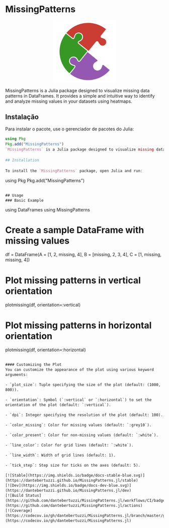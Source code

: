 # MissingPatterns
<div align="center">
  <img src="https://raw.githubusercontent.com/dantebertuzzi/MissingPatterns.jl/main/logo.png" alt="Logo do MissingPatterns.jl" width="200">
</div>

MissingPatterns is a Julia package designed to visualize missing data patterns in DataFrames. It provides a simple and intuitive way to identify and analyze missing values in your datasets using heatmaps.

## Instalação

Para instalar o pacote, use o gerenciador de pacotes do Julia:

```julia
using Pkg
Pkg.add("MissingPatterns")
`MissingPatterns` is a Julia package designed to visualize missing data patterns in DataFrames. It provides a simple and intuitive way to identify and analyze missing values in your datasets using heatmaps.

## Installation

To install the `MissingPatterns` package, open Julia and run:

```
using Pkg
Pkg.add("MissingPatterns")
```

## Usage
### Basic Example

```
using DataFrames
using MissingPatterns

# Create a sample DataFrame with missing values
df = DataFrame(A = [1, 2, missing, 4], B = [missing, 2, 3, 4], C = [1, missing, missing, 4])

# Plot missing patterns in vertical orientation
plotmissing(df, orientation=:vertical)

# Plot missing patterns in horizontal orientation
plotmissing(df, orientation=:horizontal)
```

#### Customizing the Plot
You can customize the appearance of the plot using various keyword arguments:

- `plot_size`: Tuple specifying the size of the plot (default: (1000, 800)).

- `orientation`: Symbol (`:vertical` or `:horizontal`) to set the orientation of the plot (default: `:vertical`).

- `dpi`: Integer specifying the resolution of the plot (default: 100).

- `color_missing`: Color for missing values (default: `:grey10`).

- `color_present`: Color for non-missing values (default: `:white`).

- `line_color`: Color for grid lines (default: `:white`).

- `line_width`: Width of grid lines (default: 1).

- `tick_step`: Step size for ticks on the axes (default: 5).

[![Stable](https://img.shields.io/badge/docs-stable-blue.svg)](https://dantebertuzzi.github.io/MissingPatterns.jl/stable)
[![Dev](https://img.shields.io/badge/docs-dev-blue.svg)](https://dantebertuzzi.github.io/MissingPatterns.jl/dev)
[![Build Status](https://github.com/dantebertuzzi/MissingPatterns.jl/workflows/CI/badge.svg)](https://github.com/dantebertuzzi/MissingPatterns.jl/actions)
[![Coverage](https://codecov.io/gh/dantebertuzzi/MissingPatterns.jl/branch/master/graph/badge.svg)](https://codecov.io/gh/dantebertuzzi/MissingPatterns.jl)
